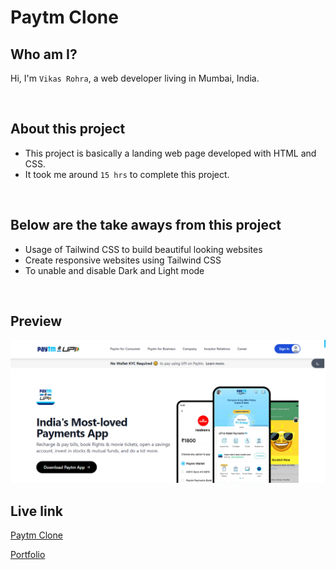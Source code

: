 # Paytm Clone

## Who am I?
Hi, I'm `Vikas Rohra`, a web developer living in Mumbai, India.

<br /> 

## About this project
 - This project is basically a landing web page developed with HTML and CSS.
 - It took me around `15 hrs` to complete this project.

<br /> 

## Below are the take aways from this project
 - Usage of Tailwind CSS to build beautiful looking websites
 - Create responsive websites using Tailwind CSS
 - To unable and disable Dark and Light mode  

<br /> 

## Preview

![Paytm Clone Image](./assets/images/app-ss.png "Title")

## Live link
 [Paytm Clone](https://paytm-clone-vk.netlify.app/)
 
 [Portfolio](httpsvikasrohra.com)
